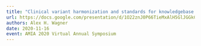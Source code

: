 ```yaml
---
title: "Clinical variant harmonization and standards for knowledgebase interoperability"
url: https://docs.google.com/presentation/d/1O22znJ0P66TieMxAlH5GlJGGkC37dwKiZlZbMDItlH4/edit?usp=sharing
authors: Alex H. Wagner
date: 2020-11-16
event: AMIA 2020 Virtual Annual Symposium
---
```

